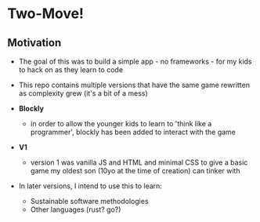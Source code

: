 # Two-Move!

## Motivation
- The goal of this was to build a simple app - no frameworks - for my kids to hack on as they learn to code
- This repo contains multiple versions that have the same game rewritten as complexity grew (it's a bit of a mess)
- **Blockly** 
    - in order to allow the younger kids to learn to 'think like a programmer', blockly has been added to interact with the game
- **V1** 
    - version 1 was vanilla JS and HTML and minimal CSS to give a basic game my oldest son (10yo at the time of creation) can tinker with

- In later versions, I intend to use this to learn:
    - Sustainable software methodologies
    - Other languages (rust? go?)